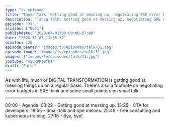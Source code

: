 ```yaml
---
type: "tv-episode"
title: "Tanzu Talk: Getting good at messing up, negotiating SRE error budgets, and small talk topics"
description: "Tanzu Talk: Getting good at messing up, negotiating SRE error budgets, and small talk topics"
episode: "31"
aliases: ["0031"]
publishdate: "2020-04-01T00:00:00-07:00"
date: "2020-11-03 11:35:37"
minutes: 120
episode_banner: "images/tv/episodes/talk/31.jpg"
episode_image: "images/tv/episodes/talk/31.jpg"
images: ["images/tv/episodes/talk/31.jpg"]
youtube: "oSuRORtOfBs"
draft: "False"
---
```


As with life, much of DIGITAL TRANSFORMATION is getting good at messing things up on a regular basis. There's also a footnote on negotiating error budgets in SRE think and some small pointers on small talk.

----

00:00 - Agenda.
03:22 - Getting good at messing up.
13:25 - CTA for developers.
18:55 - Small talk and ripe melons.
25:48 - free consulting and kubernetes training.
27:18 - Bye, bye!